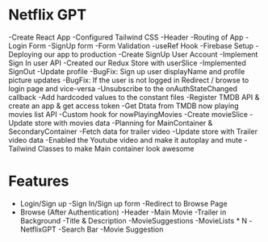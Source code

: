 # Netflix GPT

-Create React App
-Configured Tailwind CSS
-Header
-Routing of App
-Login Form
-SignUp form
-Form Validation
-useRef Hook
-Firebase Setup
-Deploying our app to production
-Create SignUp User Account
-Implement Sign In user API
-Created our Redux Store with userSlice
-Implemented SignOut
-Update profile
-BugFix: Sign up user displayName and profile picture updates
-BugFix: If the user is not logged in Redirect / browse to login page and vice-versa
-Unsubscribe to the onAuthStateChanged callback
-Add hardcoded values to the constant files
-Register TMDB API & create an app & get access token
-Get Dtata from TMDB now playing movies list API
-Custom hook for nowPlayingMovies
-Create movieSlice
-Update store with movies data
-Planning for MainContainer & SecondaryContainer
-Fetch data for trailer video
-Update store with Trailer video data
-Enabled the Youtube video and make it autoplay and mute
-Tailwind Classes to make Main container look awesome

# Features

- Login/Sign up
  -Sign In/Sign up form
  -Redirect to Browse Page
- Browse (After Authentication)
  -Header
  -Main Movie
  -Trailer in Background
  -Title & Description
  -MovieSuggestions
  -MovieLists \* N
  -NetflixGPT
  -Search Bar
  -Movie Suggestion
